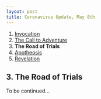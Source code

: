 ```yaml
---
layout: post
title: Coronavirus Update, May 8th
---
```

<ol>
  <li><a href="/blog/2005-covid-post/1-invocation/">Invocation</a></li>
  <li><a href="/blog/2005-covid-post/2-call-to-adventure/">The Call to Adventure</a></li>
  <li><strong>The Road of Trials</strong></li>
  <li><a href="/blog/2005-covid-post/4-apotheosis/">Apotheosis</a></li>
  <li><a href="/blog/2005-covid-post/5-revelation/">Revelation</a></li>
</ol>

## 3. The Road of Trials

To be continued...
